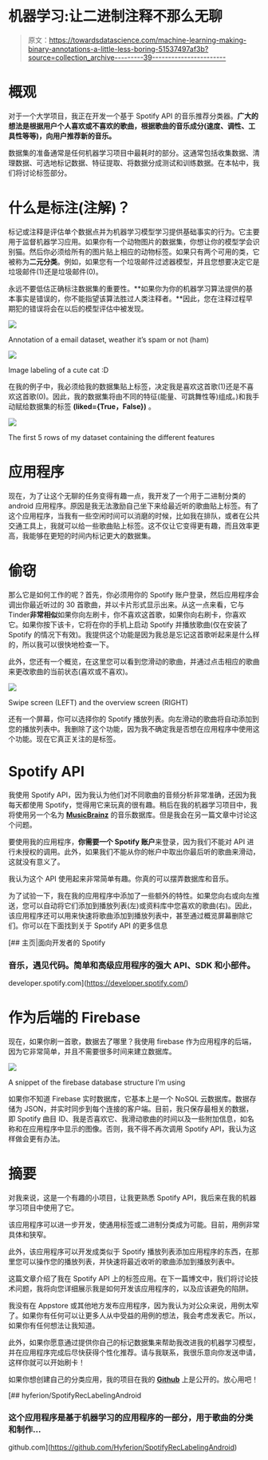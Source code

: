 # 机器学习:让二进制注释不那么无聊

> 原文：<https://towardsdatascience.com/machine-learning-making-binary-annotations-a-little-less-boring-51537497af3b?source=collection_archive---------39----------------------->

# 概观

对于一个大学项目，我正在开发一个基于 Spotify API 的音乐推荐分类器。**广大的想法是根据用户个人喜欢或不喜欢的歌曲，根据歌曲的音乐成分(速度、调性、工具性等等)，向用户推荐新的音乐。**

数据集的准备通常是任何机器学习项目中最耗时的部分。这通常包括收集数据、清理数据、可选地标记数据、特征提取、将数据分成测试和训练数据。在本帖中，我们将讨论标签部分。

# 什么是标注(注解)？

标记或注释是评估单个数据点并为机器学习模型学习提供基础事实的行为。它主要用于监督机器学习应用。如果你有一个动物图片的数据集，你想让你的模型学会识别猫。然后你必须给所有的图片贴上相应的动物标签。如果只有两个可用的类，它被称为**二元分类**。例如，如果您有一个垃圾邮件过滤器模型，并且您想要决定它是垃圾邮件(1)还是垃圾邮件(0)。

永远不要低估正确标注数据集的重要性。**如果你为你的机器学习算法提供的基本事实是错误的，你不能指望该算法胜过人类注释者。**因此，您在注释过程早期犯的错误将会在以后的模型评估中被发现。

![](img/ff51214e405e4b043fe7be998873d180.png)

Annotation of a email dataset, weather it’s spam or not (ham)

![](img/9b5fe3c15c6b92797f44e4ef959fa7fc.png)

Image labeling of a cute cat :D

在我的例子中，我必须给我的数据集贴上标签，决定我是喜欢这首歌(1)还是不喜欢这首歌(0)。因此，我的数据集将由不同的特征(能量、可跳舞性等)组成。)和我手动赋给数据集的标签 **(liked={True，False})** 。

![](img/68e969a2cc15a759e349495b5fe2068c.png)

The first 5 rows of my dataset containing the different features

# 应用程序

现在，为了让这个无聊的任务变得有趣一点，我开发了一个用于二进制分类的 android 应用程序。原因是我无法激励自己坐下来给最近听的歌曲贴上标签。有了这个应用程序，当我有一些空闲时间可以消磨的时候，比如我在排队，或者在公共交通工具上，我就可以给一些歌曲贴上标签。这不仅让它变得更有趣，而且效率更高，我能够在更短的时间内标记更大的数据集。

# 偷窃

那么它是如何工作的呢？首先，你必须用你的 Spotify 账户登录，然后应用程序会调出你最近听过的 30 首歌曲，并以卡片形式显示出来。从这一点来看，它与 Tinder**非常相似**如果你向左刷卡，你不喜欢这首歌，如果你向右刷卡，你喜欢它。如果你按下该卡，它将在你的手机上启动 Spotify 并播放歌曲(仅在安装了 Spotify 的情况下有效)。我提供这个功能是因为我总是忘记这首歌听起来是什么样的，所以我可以很快地检查一下。

此外，您还有一个概览，在这里您可以看到您滑动的歌曲，并通过点击相应的歌曲来更改歌曲的当前状态(喜欢或不喜欢)。

![](img/6885fc9ccb22e97005ae3e571444a559.png)

Swipe screen (LEFT) and the overview screen (RIGHT)

还有一个屏幕，你可以选择你的 Spotify 播放列表。向左滑动的歌曲将自动添加到您的播放列表中。我删除了这个功能，因为我不确定我是否想在应用程序中使用这个功能。现在它真正关注的是标签。

# Spotify API

我使用 Spotify API，因为我认为他们对不同歌曲的音频分析非常准确，还因为我每天都使用 Spotify，觉得用它来玩真的很有趣。稍后在我的机器学习项目中，我将使用另一个名为 [**MusicBrainz**](https://musicbrainz.org/) 的音乐数据库。但是我会在另一篇文章中讨论这个问题。

要使用我的应用程序，**你需要一个 Spotify 账户**来登录，因为我们不能对 API 进行未授权的调用。此外，如果我们不能从你的帐户中取出你最后听的歌曲来滑动，这就没有意义了。

我认为这个 API 使用起来非常简单有趣。你真的可以摆弄数据库和音乐。

为了试验一下，我在我的应用程序中添加了一些额外的特性。如果您向右或向左推送，您可以自动将它们添加到播放列表(左)或资料库中您喜欢的歌曲(右)。因此，该应用程序还可以用来快速将歌曲添加到播放列表中，甚至通过概览屏幕删除它们。你可以在下面找到关于 Spotify API 的更多信息

[](https://developer.spotify.com/) [## 主页|面向开发者的 Spotify

### 音乐，遇见代码。简单和高级应用程序的强大 API、SDK 和小部件。

developer.spotify.com](https://developer.spotify.com/) 

# 作为后端的 Firebase

现在，如果你刷一首歌，数据去了哪里？我使用 firebase 作为应用程序的后端，因为它非常简单，并且不需要很多时间来建立数据库。

![](img/e01d3f07d3e2db0cdf6c1813cfb226a7.png)

A snippet of the firebase database structure I’m using

如果你不知道 Firebase 实时数据库，它基本上是一个 NoSQL 云数据库。数据存储为 JSON，并实时同步到每个连接的客户端。目前，我只保存最相关的数据，即 Spotify 曲目 ID、我是否喜欢它、我滑动歌曲的时间以及一些附加信息，如名称和在应用程序中显示的图像。否则，我不得不再次调用 Spotify API，我认为这样做会更有办法。

# 摘要

对我来说，这是一个有趣的小项目，让我更熟悉 Spotify API，我后来在我的机器学习项目中使用了它。

该应用程序可以进一步开发，使通用标签或二进制分类成为可能。目前，用例非常具体和狭窄。

此外，该应用程序可以开发成类似于 Spotify 播放列表添加应用程序的东西，在那里您可以操作您的播放列表，并快速将最近收听的歌曲添加到播放列表中。

这篇文章介绍了我在 Spotify API 上的标签应用。在下一篇博文中，我们将讨论技术问题，我将向您详细展示我是如何开发该应用程序的，以及应该避免的陷阱。

我没有在 Appstore 或其他地方发布应用程序，因为我认为对公众来说，用例太窄了。如果你有任何可以让更多人从中受益的用例的想法，我会考虑发表它。所以，如果你有任何想法让我知道。

此外，如果你愿意通过提供你自己的标记数据集来帮助我改进我的机器学习模型，并在应用程序完成后尽快获得个性化推荐。请与我联系，我很乐意向你发送申请，这样你就可以开始刷卡！

如果你想创建自己的分类应用，我的项目在我的 [**Github**](https://github.com/Hyferion/SpotifyRecLabelingAndroid) 上是公开的。放心用吧！

[](https://github.com/Hyferion/SpotifyRecLabelingAndroid) [## hyferion/SpotifyRecLabelingAndroid

### 这个应用程序是基于机器学习的应用程序的一部分，用于歌曲的分类和制作…

github.com](https://github.com/Hyferion/SpotifyRecLabelingAndroid)